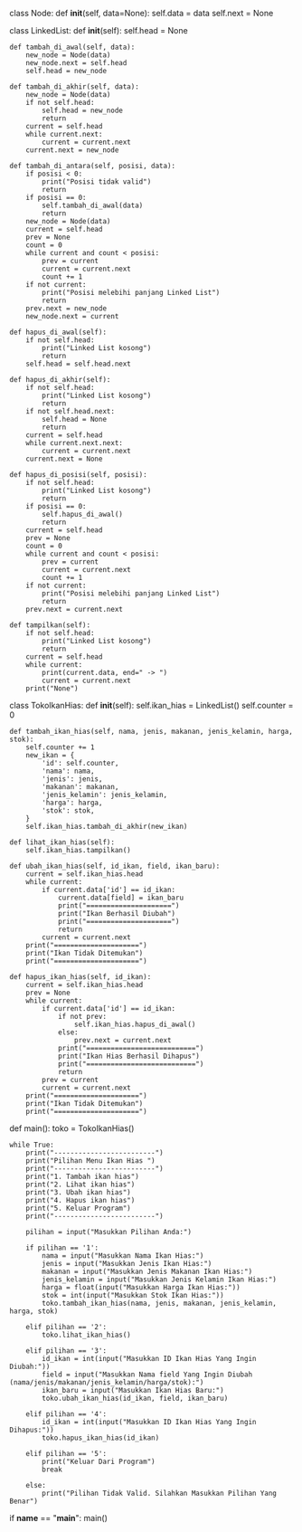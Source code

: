 class Node:
    def __init__(self, data=None):
        self.data = data
        self.next = None

class LinkedList:
    def __init__(self):
        self.head = None

    def tambah_di_awal(self, data):
        new_node = Node(data)
        new_node.next = self.head
        self.head = new_node

    def tambah_di_akhir(self, data):
        new_node = Node(data)
        if not self.head:
            self.head = new_node
            return
        current = self.head
        while current.next:
            current = current.next
        current.next = new_node

    def tambah_di_antara(self, posisi, data):
        if posisi < 0:
            print("Posisi tidak valid")
            return
        if posisi == 0:
            self.tambah_di_awal(data)
            return
        new_node = Node(data)
        current = self.head
        prev = None
        count = 0
        while current and count < posisi:
            prev = current
            current = current.next
            count += 1
        if not current:
            print("Posisi melebihi panjang Linked List")
            return
        prev.next = new_node
        new_node.next = current

    def hapus_di_awal(self):
        if not self.head:
            print("Linked List kosong")
            return
        self.head = self.head.next

    def hapus_di_akhir(self):
        if not self.head:
            print("Linked List kosong")
            return
        if not self.head.next:
            self.head = None
            return
        current = self.head
        while current.next.next:
            current = current.next
        current.next = None

    def hapus_di_posisi(self, posisi):
        if not self.head:
            print("Linked List kosong")
            return
        if posisi == 0:
            self.hapus_di_awal()
            return
        current = self.head
        prev = None
        count = 0
        while current and count < posisi:
            prev = current
            current = current.next
            count += 1
        if not current:
            print("Posisi melebihi panjang Linked List")
            return
        prev.next = current.next

    def tampilkan(self):
        if not self.head:
            print("Linked List kosong")
            return
        current = self.head
        while current:
            print(current.data, end=" -> ")
            current = current.next
        print("None")

class TokoIkanHias:
    def __init__(self):
        self.ikan_hias = LinkedList()
        self.counter = 0

    def tambah_ikan_hias(self, nama, jenis, makanan, jenis_kelamin, harga, stok):
        self.counter += 1
        new_ikan = {
            'id': self.counter,
            'nama': nama,
            'jenis': jenis,
            'makanan': makanan,
            'jenis_kelamin': jenis_kelamin,
            'harga': harga,
            'stok': stok,
        }
        self.ikan_hias.tambah_di_akhir(new_ikan)

    def lihat_ikan_hias(self):
        self.ikan_hias.tampilkan()

    def ubah_ikan_hias(self, id_ikan, field, ikan_baru):
        current = self.ikan_hias.head
        while current:
            if current.data['id'] == id_ikan:
                current.data[field] = ikan_baru
                print("=====================")
                print("Ikan Berhasil Diubah")
                print("=====================")
                return
            current = current.next
        print("=====================")
        print("Ikan Tidak Ditemukan")
        print("=====================")

    def hapus_ikan_hias(self, id_ikan):
        current = self.ikan_hias.head
        prev = None
        while current:
            if current.data['id'] == id_ikan:
                if not prev:
                    self.ikan_hias.hapus_di_awal()
                else:
                    prev.next = current.next
                print("===========================")
                print("Ikan Hias Berhasil Dihapus")
                print("===========================")
                return
            prev = current
            current = current.next
        print("=====================")
        print("Ikan Tidak Ditemukan")
        print("=====================")

def main():
    toko = TokoIkanHias()

    while True:
        print("-------------------------")
        print("Pilihan Menu Ikan Hias ")
        print("-------------------------")
        print("1. Tambah ikan hias")
        print("2. Lihat ikan hias")
        print("3. Ubah ikan hias")
        print("4. Hapus ikan hias")
        print("5. Keluar Program")
        print("-------------------------")

        pilihan = input("Masukkan Pilihan Anda:")

        if pilihan == '1':
            nama = input("Masukkan Nama Ikan Hias:")
            jenis = input("Masukkan Jenis Ikan Hias:")
            makanan = input("Masukkan Jenis Makanan Ikan Hias:")
            jenis_kelamin = input("Masukkan Jenis Kelamin Ikan Hias:")
            harga = float(input("Masukkan Harga Ikan Hias:"))
            stok = int(input("Masukkan Stok Ikan Hias:"))
            toko.tambah_ikan_hias(nama, jenis, makanan, jenis_kelamin, harga, stok)

        elif pilihan == '2':
            toko.lihat_ikan_hias()

        elif pilihan == '3':
            id_ikan = int(input("Masukkan ID Ikan Hias Yang Ingin Diubah:"))
            field = input("Masukkan Nama field Yang Ingin Diubah (nama/jenis/makanan/jenis_kelamin/harga/stok):")
            ikan_baru = input("Masukkan Ikan Hias Baru:")
            toko.ubah_ikan_hias(id_ikan, field, ikan_baru)

        elif pilihan == '4':
            id_ikan = int(input("Masukkan ID Ikan Hias Yang Ingin Dihapus:"))
            toko.hapus_ikan_hias(id_ikan)

        elif pilihan == '5':
            print("Keluar Dari Program")
            break

        else:
            print("Pilihan Tidak Valid. Silahkan Masukkan Pilihan Yang Benar")

if __name__ == "__main__":
    main()

